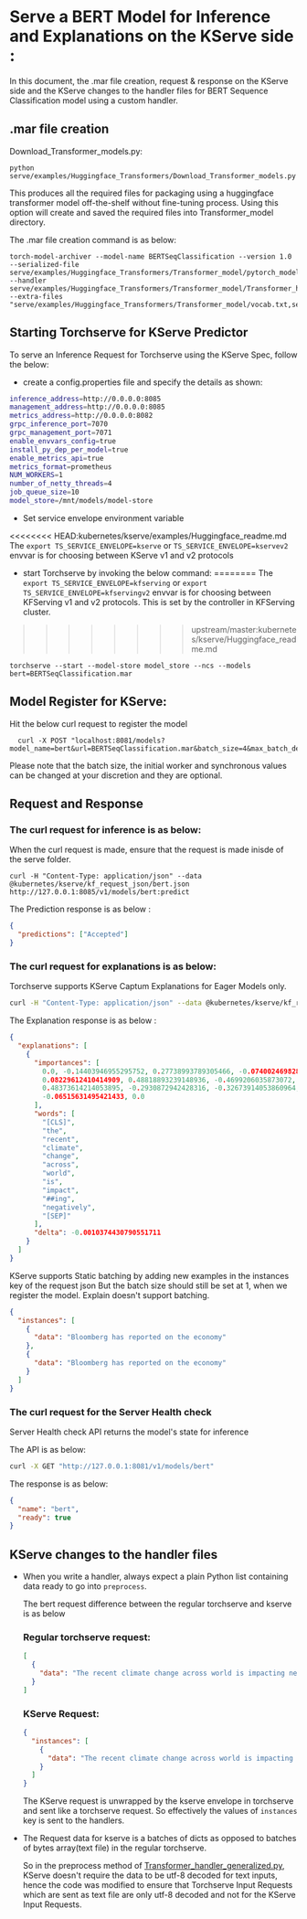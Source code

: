# Serve a BERT Model for Inference and Explanations on the KServe side :

In this document, the .mar file creation, request & response on the KServe side and the KServe changes to the handler files for BERT Sequence Classification model using a custom handler.

## .mar file creation

Download_Transformer_models.py:

`python serve/examples/Huggingface_Transformers/Download_Transformer_models.py`

This produces all the required files for packaging using a huggingface transformer model off-the-shelf without fine-tuning process. Using this option will create and saved the required files into Transformer_model directory.

The .mar file creation command is as below:

```
torch-model-archiver --model-name BERTSeqClassification --version 1.0 --serialized-file serve/examples/Huggingface_Transformers/Transformer_model/pytorch_model.bin --handler serve/examples/Huggingface_Transformers/Transformer_model/Transformer_handler_generalized.py --extra-files "serve/examples/Huggingface_Transformers/Transformer_model/vocab.txt,serve/examples/Huggingface_Transformers/Transformer_model/config.json,serve/examples/Huggingface_Transformers/Transformer_model/setup_config.json,serve/examples/Huggingface_Transformers/Transformer_model/index_to_name.json"
```

## Starting Torchserve for KServe Predictor

To serve an Inference Request for Torchserve using the KServe Spec, follow the below:

- create a config.properties file and specify the details as shown:

```bash
inference_address=http://0.0.0.0:8085
management_address=http://0.0.0.0:8085
metrics_address=http://0.0.0.0:8082
grpc_inference_port=7070
grpc_management_port=7071
enable_envvars_config=true
install_py_dep_per_model=true
enable_metrics_api=true
metrics_format=prometheus
NUM_WORKERS=1
number_of_netty_threads=4
job_queue_size=10
model_store=/mnt/models/model-store
```

- Set service envelope environment variable

<<<<<<<< HEAD:kubernetes/kserve/examples/Huggingface_readme.md
The
`export TS_SERVICE_ENVELOPE=kserve` or `TS_SERVICE_ENVELOPE=kservev2` envvar is for choosing between
KServe v1 and v2 protocols

- start Torchserve by invoking the below command:
========
The 
```export TS_SERVICE_ENVELOPE=kfserving``` or ```export TS_SERVICE_ENVELOPE=kfservingv2``` envvar is for choosing between KFServing v1 and v2 protocols. This is set by the controller in KFServing cluster.
>>>>>>>> upstream/master:kubernetes/kserve/Huggingface_readme.md

```
torchserve --start --model-store model_store --ncs --models bert=BERTSeqClassification.mar

```

## Model Register for KServe:

Hit the below curl request to register the model

```
  curl -X POST "localhost:8081/models?model_name=bert&url=BERTSeqClassification.mar&batch_size=4&max_batch_delay=5000&initial_workers=3&synchronous=true"
```

Please note that the batch size, the initial worker and synchronous values can be changed at your discretion and they are optional.

## Request and Response

### The curl request for inference is as below:

When the curl request is made, ensure that the request is made inisde of the serve folder.

```
curl -H "Content-Type: application/json" --data @kubernetes/kserve/kf_request_json/bert.json http://127.0.0.1:8085/v1/models/bert:predict
```

The Prediction response is as below :

```json
{
  "predictions": ["Accepted"]
}
```

### The curl request for explanations is as below:

Torchserve supports KServe Captum Explanations for Eager Models only.

```bash
curl -H "Content-Type: application/json" --data @kubernetes/kserve/kf_request_json/bert.json http://127.0.0.1:8085/v1/models/bert:explain
```

The Explanation response is as below :

```json
{
  "explanations": [
    {
      "importances": [
        0.0, -0.14403946955295752, 0.27738993789305466, -0.07400246982841178,
        0.08229612410414909, 0.48818893239148936, -0.4699206035873072,
        0.48373614214053895, -0.2930872942428316, -0.32673914053860964,
        -0.06515631495421433, 0.0
      ],
      "words": [
        "[CLS]",
        "the",
        "recent",
        "climate",
        "change",
        "across",
        "world",
        "is",
        "impact",
        "##ing",
        "negatively",
        "[SEP]"
      ],
      "delta": -0.0010374430790551711
    }
  ]
}
```

KServe supports Static batching by adding new examples in the instances key of the request json
But the batch size should still be set at 1, when we register the model. Explain doesn't support batching.

```json
{
  "instances": [
    {
      "data": "Bloomberg has reported on the economy"
    },
    {
      "data": "Bloomberg has reported on the economy"
    }
  ]
}
```

### The curl request for the Server Health check

Server Health check API returns the model's state for inference

The API is as below:

```bash
curl -X GET "http://127.0.0.1:8081/v1/models/bert"
```

The response is as below:

```json
{
  "name": "bert",
  "ready": true
}
```

## KServe changes to the handler files

- When you write a handler, always expect a plain Python list containing data ready to go into `preprocess`.

  The bert request difference between the regular torchserve and kserve is as below

  ### Regular torchserve request:

  ```json
  [
    {
      "data": "The recent climate change across world is impacting negatively"
    }
  ]
  ```

  ### KServe Request:

  ```json
  {
    "instances": [
      {
        "data": "The recent climate change across world is impacting negatively"
      }
    ]
  }
  ```

  The KServe request is unwrapped by the kserve envelope in torchserve and sent like a torchserve request. So effectively the values of `instances` key is sent to the handlers.

- The Request data for kserve is a batches of dicts as opposed to batches of bytes array(text file) in the regular torchserve.

  So in the preprocess method of [Transformer_handler_generalized.py](https://github.com/pytorch/serve/blob/master/examples/Huggingface_Transformers/Transformer_handler_generalized.py), KServe doesn't require the data to be utf-8 decoded for text inputs, hence the code was modified to ensure that Torchserve Input Requests which are sent as text file are only utf-8 decoded and not for the KServe Input Requests.
